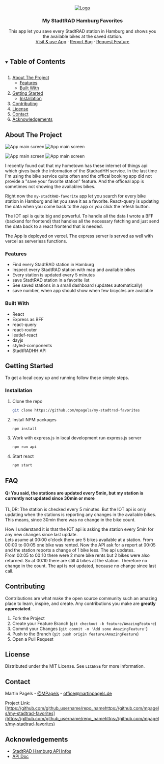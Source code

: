 <!-- PROJECT LOGO -->
<br />
<p align="center">
  <a href="https://github.com/mpagels/my-stadtrad-favorites">
    <img src="docs/logo.png" alt="Logo">
  </a>

  <h3 align="center">My StadtRAD Hamburg Favorites</h3>

  <p align="center">
    This app let you save every StadtRAD station in Hamburg and shows you the available bikes at the saved station.
    <br />
    <a href="http://my-stadtrad-favorites.vercel.app/">Visit & use App</a>
    ·
    <a href="https://github.com/mpagels/my-stadtrad-favorites/issues">Report Bug</a>
    ·
    <a href="https://github.com/mpagels/my-stadtrad-favorites/issues">Request Feature</a>
  </p>
</p>

<!-- TABLE OF CONTENTS -->
<details open="open">
  <summary><h2 style="display: inline-block">Table of Contents</h2></summary>
  <ol>
    <li>
      <a href="#about-the-project">About The Project</a>
      <ul>
        <li><a href="#features">Features</a></li>
        <li><a href="#built-with">Built With</a></li>
      </ul>
    </li>
    <li>
      <a href="#getting-started">Getting Started</a>
      <ul>
        <li><a href="#installation">Installation</a></li>
      </ul>
    </li>
    <li><a href="#contributing">Contributing</a></li>
    <li><a href="#license">License</a></li>
    <li><a href="#contact">Contact</a></li>
<li><a href="#acknowledgements">Acknowledgements</a></li>
  </ol>
</details>

<!-- ABOUT THE PROJECT -->

## About The Project

![App main screen](docs/screen_1.png)
![App main screen](docs/screen_2.png)

![App main screen](docs/screen_3.png)
![App main screen](docs/screen_4.png)

I recently found out that my hometown has these internet of things api which gives back the information of the StadradHH service. In the last time I'm using the bike service quite often and the offical booking app did not provide a "save your favorite station" feature. And the officeal app is sometimes not showing the availables bikes.

Right now the `my-stadtRAD-favorite` app let you search for every bike station in Hamburg and let you save it as a favorite. React-query is updating the data when you come back to the app or you click the refesh button.

The IOT api is quite big and powerful. To handle all the data I wrote a BFF (backend for frontend) that handles all the necessary fetching and just send the data back to a react frontend that is needed.

The App is deployed on vercel. The express server is served as well with vercel as serverless functions.

### Features

- Find every StadtRAD station in Hamburg
- Inspect every StadtRAD station with map and available bikes
- Every station is updated every 5 minutes
- save StadtRAD station in a favorite list
- See saved stations in a small dashboard (updates automatically)
- save number, when app should show when few bicycles are available

### Built With

- React
- Express as BFF
- react-query
- react-router
- leatlef-react
- dayjs
- styled-components
- StadtRADHH API
<!-- GETTING STARTED -->

## Getting Started

To get a local copy up and running follow these simple steps.

### Installation

1. Clone the repo
   ```sh
   git clone https://github.com/mpagels/my-stadtrad-favorites
   ```
2. Install NPM packages
   ```sh
   npm install
   ```
3. Work with express.js in local development run express.js server
   ```sh
   npm run api
   ```
4. Start react
   ```sh
   npm start
   ```

## FAQ

#### Q: You said, the stations are updated every 5min, but my station is currently not updated since 30min or more

TL;DR: The station is checked every 5 minutes. But the IOT api is only updating when the stations is reporting any changes in the available bikes. This means, since 30min there was no change in the bike count.

How I understand it is that the IOT api is asking the station every 5min for any new changes since last update.  
Lets asume at 00:00 o'clock there are 5 bikes available at a station. From 00:00 to 00:05 one bike was rented. Now the API ask for a report at 00:05 and the station reports a change of 1 bike less. The api updates.  
From 00:05 to 00:10 there were 2 more bike rents but 2 bikes were also returned. So at 00:10 there are still 4 bikes at the station. Therefore no change in the count. The api is not updated, because no change since last call.

## Contributing

Contributions are what make the open source community such an amazing place to learn, inspire, and create. Any contributions you make are **greatly appreciated**.

1. Fork the Project
2. Create your Feature Branch (`git checkout -b feature/AmazingFeature`)
3. Commit your Changes (`git commit -m 'Add some AmazingFeature'`)
4. Push to the Branch (`git push origin feature/AmazingFeature`)
5. Open a Pull Request

<!-- LICENSE -->

## License

Distributed under the MIT License. See `LICENSE` for more information.

<!-- CONTACT -->

## Contact

Martin Pagels - [@MPagels](https://twitter.com/twitter_handlehttps://twitter.com/MPagels) - office@martinpagels.de

Project Link: [https://github.com/github_username/repo_namehttps://github.com/mpagels/my-stadtrad-favorites](https://github.com/github_username/repo_namehttps://github.com/mpagels/my-stadtrad-favorites)

<!-- ACKNOWLEDGEMENTS -->

## Acknowledgements

- [StadtRAD Hamburg API Infos](https://metaver.de/trefferanzeige?docuuid=D18F375E-FA5F-4998-AFF8-557969F44479#)
- [API Doc](http://docs.opengeospatial.org/is/15-078r6/15-078r6.html)

